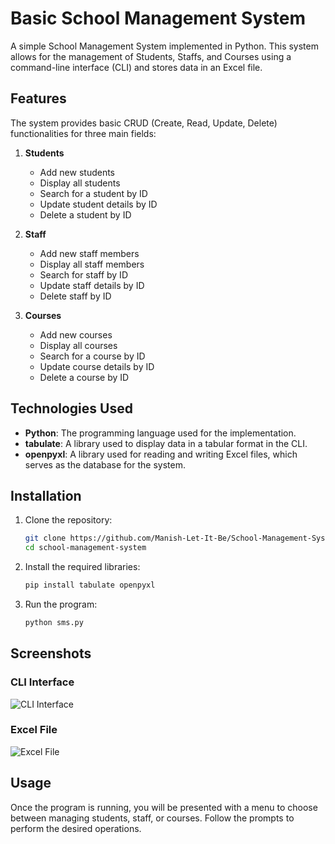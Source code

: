 # Basic School Management System

A simple School Management System implemented in Python. This system allows for the management of Students, Staffs, and Courses using a command-line interface (CLI) and stores data in an Excel file.

## Features

The system provides basic CRUD (Create, Read, Update, Delete) functionalities for three main fields:

1. **Students**
   - Add new students
   - Display all students
   - Search for a student by ID
   - Update student details by ID
   - Delete a student by ID

2. **Staff**
   - Add new staff members
   - Display all staff members
   - Search for staff by ID
   - Update staff details by ID
   - Delete staff by ID

3. **Courses**
   - Add new courses
   - Display all courses
   - Search for a course by ID
   - Update course details by ID
   - Delete a course by ID

## Technologies Used

- **Python**: The programming language used for the implementation.
- **tabulate**: A library used to display data in a tabular format in the CLI.
- **openpyxl**: A library used for reading and writing Excel files, which serves as the database for the system.

## Installation

1. Clone the repository:
   ```bash
   git clone https://github.com/Manish-Let-It-Be/School-Management-System.git
   cd school-management-system
   ```

2. Install the required libraries:
   ```bash
   pip install tabulate openpyxl
   ```

3. Run the program:
   ```bash
   python sms.py
   ```

## Screenshots

### CLI Interface
![CLI Interface](screenshots/cli_interface.png)

### Excel File
![Excel File](screenshots/excel_file.png)

## Usage

Once the program is running, you will be presented with a menu to choose between managing students, staff, or courses. Follow the prompts to perform the desired operations.
